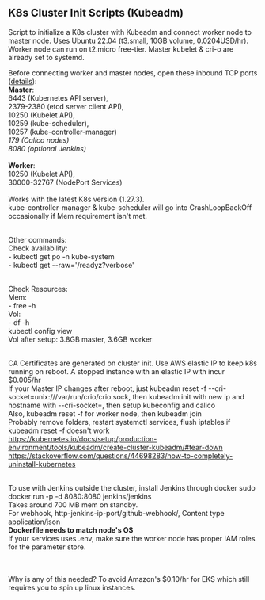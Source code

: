 ## K8s Cluster Init Scripts (Kubeadm)

<!-- Script to initialize a K8s cluster with Kubeadm and connect worker node to master node. Uses Ubuntu 22.04 (t3.micro, 8GB volume, 0.0104USD/hr). Worker node can run on t2.micro free-tier. -->
Script to initialize a K8s cluster with Kubeadm and connect worker node to master node. Uses Ubuntu 22.04 (t3.small, 10GB volume, 0.0204USD/hr). Worker node can run on t2.micro free-tier.
Master kubelet & cri-o are already set to systemd.
<br />

Before connecting worker and master nodes, open these inbound TCP ports ([details](https://kubernetes.io/docs/reference/networking/ports-and-protocols/)):
<br />**Master**: 
<br />6443 (Kubernetes API server), 
<br />2379-2380 (etcd server client API), 
<br />10250 (Kubelet API), 
<br />10259 (kube-scheduler), 
<br />10257 (kube-controller-manager)
<br />*179 (Calico nodes)*
<br />*8080 (optional Jenkins)*
<br />
<br />**Worker**: 
<br />10250 (Kubelet API),
<br />30000-32767	(NodePort Services)
<br />
<br /> Works with the latest K8s version (1.27.3). 
<br />kube-controller-manager & kube-scheduler will go into CrashLoopBackOff occasionally if Mem requirement isn't met.

<br />Other commands:
<br />Check availability:
<br />- kubectl get po -n kube-system
<br />- kubectl get --raw='/readyz?verbose'

<br />Check Resources:
<br />Mem:
<br />- free -h
<br />Vol:
<br />- df -h
<br />kubectl config view
<br />Vol after setup: 3.8GB master, 3.6GB worker

<br />CA Certificates are generated on cluster init. Use AWS elastic IP to keep k8s running on reboot. A stopped instance with an elastic IP with incur $0.005/hr
<br />If your Master IP changes after reboot, just kubeadm reset -f --cri-socket=unix:///var/run/crio/crio.sock, then kubeadm init with new ip and hostname with --cri-socket=, then setup kubeconfig and calico
<br />Also, kubeadm reset -f for worker node, then kubeadm join
<br />Probably remove folders, restart systemctl services, flush iptables if kubeadm reset -f doesn't work
<br />https://kubernetes.io/docs/setup/production-environment/tools/kubeadm/create-cluster-kubeadm/#tear-down
<br />https://stackoverflow.com/questions/44698283/how-to-completely-uninstall-kubernetes

<br/>To use with Jenkins outside the cluster, install Jenkins through docker 
sudo docker run -p -d 8080:8080 jenkins/jenkins
<br/>Takes around 700 MB mem on standby.
<br/>For webhook, http-jenkins-ip-port/github-webhook/, Content type application/json
<br/>**Dockerfile needs to match node's OS**
<br/>If your services uses .env, make sure the worker node has proper IAM roles for the parameter store.

<br/>
<br/>Why is any of this needed? To avoid Amazon's $0.10/hr for EKS which still requires you to spin up linux instances.
